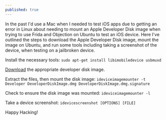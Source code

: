 ```yaml
---
published: true
---
```

In the past I'd use a Mac when I needed to test iOS apps due to getting an error in Linux about needing to mount an Apple Developer Disk image when trying to use Frida and Objection on Ubuntu to test an iOS device. Here I've outlined the steps to download the Apple Developer Disk image, mount the image on Ubuntu, and run some tools including taking a screenshot of the device, when testing on a jailbroken device.

Install the necessary tools: `sudo apt-get install libimobiledevice usbmuxd`

[Download](https://github.com/xushuduo/Xcode-iOS-Developer-Disk-Image/releases) the appropriate developer disk image.

Extract the files, then mount the disk image: `ideviceimagemounter -t Developer DeveloperDiskImage.dmg DeveloperDiskImage.dmg.signature`

Check to ensure the disk image was mounted: `ideviceimagemounter -l`

Take a device screenshot: `idevicescreenshot [OPTIONS] [FILE]`

Happy Hacking!

